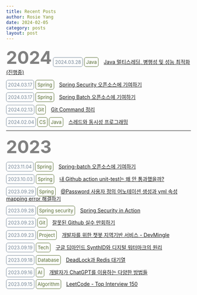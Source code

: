 ```yaml
---
title: Recent Posts
author: Rosie Yang
date: 2024-02-05
category: posts
layout: post
---
```


<span style="font-size:3rem; color:gray; font-weight:bold">2024</span>
<span class="badge date" style="border-radius: 5px; padding: 4px; font-size: small; border: 1px solid lightslategrey; color: lightslategrey;">2024.03.28</span>
<span class="badge skill" style="border-radius: 5px; padding: 4px; font-size: small; border: 1px solid darkolivegreen; color: darkolivegreen;">Java</span>
<span class="details" style="margin-left: 10px;">
    <a href="https://ilpyo-yang.github.io/study/2024/01/30/Java_multithread.html">Java 멀티스레딩, 병행성 및 성능 최적화(진행중)</a>
</span>

<span class="badge date" style="border-radius: 5px; padding: 4px; font-size: small; border: 1px solid lightslategrey; color: lightslategrey;">2024.03.17</span>
<span class="badge skill" style="border-radius: 5px; padding: 4px; font-size: small; border: 1px solid darkolivegreen; color: darkolivegreen;">Spring</span>
<span class="details" style="margin-left: 10px;">
<a href="https://ilpyo-yang.github.io/backend/2023/04/14/Spring.html#-spring-security-오픈소스에-기여하기-진행중">Spring Security 오픈소스에 기여하기</a>
</span>

<span class="badge date" style="border-radius: 5px; padding: 4px; font-size: small; border: 1px solid lightslategrey; color: lightslategrey;">2024.03.17</span>
<span class="badge skill" style="border-radius: 5px; padding: 4px; font-size: small; border: 1px solid darkolivegreen; color: darkolivegreen;">Spring</span>
<span class="details" style="margin-left: 10px;">
<a href="https://ilpyo-yang.github.io/backend/2023/04/14/Spring.html#-spring-batch-오픈소스에-기여하기">Spring Batch 오픈소스에 기여하기</a>
</span>

<span class="badge date" style="border-radius: 5px; padding: 4px; font-size: small; border: 1px solid lightslategrey; color: lightslategrey;">2024.02.13</span>
<span class="badge skill" style="border-radius: 5px; padding: 4px; font-size: small; border: 1px solid darkolivegreen; color: darkolivegreen;">Git</span>
<span class="details" style="margin-left: 10px;">
<a href="https://ilpyo-yang.github.io/tool/2023/05/08/Git_github.html#git-command-정리">Git Command 정리</a>
</span>

<span class="badge date" style="border-radius: 5px; padding: 4px; font-size: small; border: 1px solid lightslategrey; color: lightslategrey;">2024.02.04</span>
<span class="badge skill" style="border-radius: 5px; padding: 4px; font-size: small; border: 1px solid darkolivegreen; color: darkolivegreen;">CS</span>
<span class="badge skill" style="border-radius: 5px; padding: 4px; font-size: small; border: 1px solid darkolivegreen; color: darkolivegreen;">Java</span>
<span class="details" style="margin-left: 10px;">
<a href="https://ilpyo-yang.github.io/backend/2023/04/30/Java.html#스레드와-동시성-프로그래밍">스레드와 동시성 프로그래밍</a>
</span>

<hr/>

<span style="font-size:3rem; color:gray; font-weight:bold">2023</span>

<span class="badge date" style="border-radius: 5px; padding: 4px; font-size: small; border: 1px solid lightslategrey; color: lightslategrey;">2023.11.04</span>
<span class="badge skill" style="border-radius: 5px; padding: 4px; font-size: small; border: 1px solid darkolivegreen; color: darkolivegreen;">Spring</span>
<span class="details" style="margin-left: 10px;">
<a href="https://ilpyo-yang.github.io/backend/2023/04/14/Spring.html#-spring-batch-오픈소스에-기여하기">Spring-batch 오픈소스에 기여하기</a>
</span>

<span class="badge date" style="border-radius: 5px; padding: 4px; font-size: small; border: 1px solid lightslategrey; color: lightslategrey;">2023.10.03</span>
<span class="badge skill" style="border-radius: 5px; padding: 4px; font-size: small; border: 1px solid darkolivegreen; color: darkolivegreen;">Spring</span>
<span class="details" style="margin-left: 10px;">
<a href="https://ilpyo-yang.github.io/backend/2023/04/14/Spring.html#-내-github-action-unit-test는-왜-안-통과했을까">내 Github action unit-test는 왜 안 통과했을까?</a>
</span>

<span class="badge date" style="border-radius: 5px; padding: 4px; font-size: small; border: 1px solid lightslategrey; color: lightslategrey;">2023.09.29</span>
<span class="badge skill" style="border-radius: 5px; padding: 4px; font-size: small; border: 1px solid darkolivegreen; color: darkolivegreen;">Spring</span>
<span class="details" style="margin-left: 10px;">
<a href="https://ilpyo-yang.github.io/backend/2023/04/14/Spring.html#-password-사용자-정의-어노테이션-생성과-yml-속성-mapping-error-해결하기">@Password 사용자 정의 어노테이션 생성과 yml 속성 mapping error 해결하기</a>
</span>

<span class="badge date" style="border-radius: 5px; padding: 4px; font-size: small; border: 1px solid lightslategrey; color: lightslategrey;">2023.09.28</span>
<span class="badge skill" style="border-radius: 5px; padding: 4px; font-size: small; border: 1px solid darkolivegreen; color: darkolivegreen;">Spring security</span>
<span class="details" style="margin-left: 10px;">
<a href="https://ilpyo-yang.github.io/study/2023/04/14/Spring_security_in_action.html">Spring Security in Action</a>
</span>

<span class="badge date" style="border-radius: 5px; padding: 4px; font-size: small; border: 1px solid lightslategrey; color: lightslategrey;">2023.09.23</span>
<span class="badge skill" style="border-radius: 5px; padding: 4px; font-size: small; border: 1px solid darkolivegreen; color: darkolivegreen;">Git</span>
<span class="details" style="margin-left: 10px;">
<a href="https://ilpyo-yang.github.io/tool/2023/05/08/Git_github.html#잘못된-github-실수-만회하기">잘못된 Github 실수 만회하기</a>
</span>

<span class="badge date" style="border-radius: 5px; padding: 4px; font-size: small; border: 1px solid lightslategrey; color: lightslategrey;">2023.09.23</span>
<span class="badge skill" style="border-radius: 5px; padding: 4px; font-size: small; border: 1px solid darkolivegreen; color: darkolivegreen;">Project</span>
<span class="details" style="margin-left: 10px;">
<a href="https://ilpyo-yang.github.io/manage/2023/09/18/Project.html#개발자를-위한-챗봇-지역기반-서비스---devmingle">개발자를 위한 챗봇 지역기반 서비스 - DevMingle</a>
</span>

<span class="badge date" style="border-radius: 5px; padding: 4px; font-size: small; border: 1px solid lightslategrey; color: lightslategrey;">2023.09.19</span>
<span class="badge skill" style="border-radius: 5px; padding: 4px; font-size: small; border: 1px solid darkolivegreen; color: darkolivegreen;">Tech</span>
<span class="details" style="margin-left: 10px;">
<a href="https://ilpyo-yang.github.io/study/2023/09/19/Tech.html#구글-딥마인드-synthid와-디지털-워터마크의-원리">구글 딥마인드 SynthID와 디지털 워터마크의 원리</a>
</span>

<span class="badge date" style="border-radius: 5px; padding: 4px; font-size: small; border: 1px solid lightslategrey; color: lightslategrey;">2023.09.18</span>
<span class="badge skill" style="border-radius: 5px; padding: 4px; font-size: small; border: 1px solid darkolivegreen; color: darkolivegreen;">Database</span>
<span class="details" style="margin-left: 10px;">
<a href="https://ilpyo-yang.github.io/backend/2023/05/04/Database.html#deadlock과-redis-대기열">DeadLock과 Redis 대기열</a>
</span>

<span class="badge date" style="border-radius: 5px; padding: 4px; font-size: small; border: 1px solid lightslategrey; color: lightslategrey;">2023.09.16</span>
<span class="badge skill" style="border-radius: 5px; padding: 4px; font-size: small; border: 1px solid darkolivegreen; color: darkolivegreen;">AI</span>
<span class="details" style="margin-left: 10px;">
<a href="https://ilpyo-yang.github.io/tool/2023/05/08/Tools.html#개발자가-chatgpt를-이용하는-다양한-방법들">개발자가 ChatGPT를 이용하는 다양한 방법들</a>
</span>

<span class="badge date" style="border-radius: 5px; padding: 4px; font-size: small; border: 1px solid lightslategrey; color: lightslategrey;">2023.09.15</span>
<span class="badge skill" style="border-radius: 5px; padding: 4px; font-size: small; border: 1px solid darkolivegreen; color: darkolivegreen;">Algorithm</span>
<span class="details" style="margin-left: 10px;">
<a href="https://ilpyo-yang.github.io/job/2023/08/25/Leetcode.html">LeetCode - Top Interview 150</a>
</span>

<div style="padding:3px; margin:200px 0;"></div>   